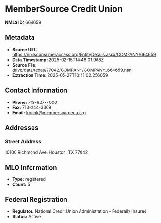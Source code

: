 # MemberSource Credit Union

**NMLS ID:** 664659

## Metadata
- **Source URL:** https://nmlsconsumeraccess.org/EntityDetails.aspx/COMPANY/664659
- **Data Timestamp:** 2025-02-15T14:48:01.968Z
- **Source File:** drive/data/texas/77042/COMPANY/COMPANY_664659.html
- **Extraction Time:** 2025-05-27T10:41:02.256059

## Contact Information
- **Phone:** 713-627-4000
- **Fax:** 713-244-3309
- **Email:** kbrink@membersourcecu.org

## Addresses
### Street Address
10100 Richmond Ave; Houston, TX 77042

## MLO Information
- **Type:** registered
- **Count:** 5

## Federal Registration
- **Regulator:** National Credit Union Administration - Federally Insured
- **Status:** Active
